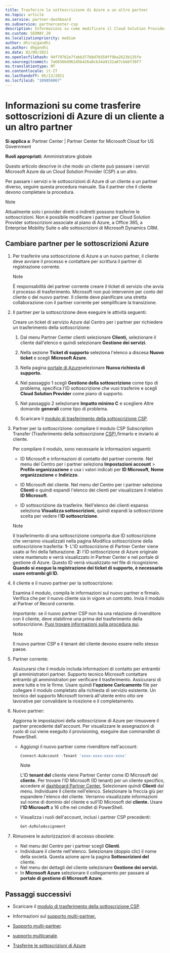 ```yaml
---
title: Trasferire la sottoscrizione di Azure a un altro partner
ms.topic: article
ms.service: partner-dashboard
ms.subservice: partnercenter-csp
description: Informazioni su come modificare il Cloud Solution Provider partner del programma di sottoscrizione associato alle sottoscrizioni di Azure di un cliente.
ms.custom: SEOMAY.20
ms.localizationpriority: medium
author: dhirajgandhi
ms.author: dhgandhi
ms.date: 02/09/2021
ms.openlocfilehash: 94f79762e7fabb377b8d7b559ff9ba2623b135fe
ms.sourcegitcommit: 7a6836bd962d5b426a8cb34a9132a87cbbbf39f7
ms.translationtype: MT
ms.contentlocale: it-IT
ms.lasthandoff: 05/13/2021
ms.locfileid: "109856067"
---
```

# <a name="learn-how-to-transfer-a-customers-azure-subscriptions-to-another-partner"></a>Informazioni su come trasferire sottoscrizioni di Azure di un cliente a un altro partner

**Si applica a**: Partner Center | Partner Center for Microsoft Cloud for US Government

**Ruoli appropriati:** Amministratore globale

Questo articolo descrive in che modo un cliente può passare i servizi Microsoft Azure da un Cloud Solution Provider (CSP) a un altro.

Per passare i servizi o le sottoscrizioni di Azure di un cliente a un partner diverso, seguire questa procedura manuale. Sia il partner che il cliente devono completare la procedura.

>[!Note]  
>Attualmente solo i provider diretti o indiretti possono trasferire le sottoscrizioni.
>Non è possibile modificare i partner per Cloud Solution Provider sottoscrizioni associate al piano di Azure, a Office 365, a Enterprise Mobility Suite o alle sottoscrizioni di Microsoft Dynamics CRM.

## <a name="switch-partners-for-azure-subscriptions"></a>Cambiare partner per le sottoscrizioni Azure

1. Per trasferire una sottoscrizione di Azure a un nuovo partner, il cliente deve avviare il processo e contattare per scrittura il partner di registrazione corrente.

   >[!Note]
   > È responsabilità del partner corrente creare il ticket di servizio che avvia il processo di trasferimento. Microsoft non può intervenire per conto del cliente o del nuovo partner. Il cliente deve pianificare una stretta collaborazione con il partner corrente per semplificare la transizione.

2. Il partner per la sottoscrizione deve eseguire le attività seguenti:

   Creare un ticket di servizio Azure dal Centro per i partner per richiedere un trasferimento della sottoscrizione:

   1. Dal menu Partner Center clienti selezionare **Clienti,** selezionare il cliente dall'elenco e quindi selezionare **Gestione dei servizi.**

   2. Nella sezione **Ticket di supporto** seleziona l'elenco a discesa **Nuovo ticket** e scegli **Microsoft Azure**.
   
   3. Nella pagina [portale di Azure](https://portal.azure.com)selezionare **Nuova richiesta di supporto.**
   
   4. Nel passaggio 1 scegli **Gestione della sottoscrizione** come tipo di problema, specifica l'ID sottoscrizione che vuoi trasferire e scegli **Cloud Solution Provider** come piano di supporto.
   
   5. Nel passaggio 2 selezionare **Impatto minimo C** e scegliere Altre domande **generali** come tipo di problema.
   
   6. Scaricare il [modulo di trasferimento della sottoscrizione CSP](https://query.prod.cms.rt.microsoft.com/cms/api/am/binary/RWwTWC).

3. Partner per la sottoscrizione: compilare il modulo CSP Subscription Transfer (Trasferimento della sottoscrizione [CSP),](https://query.prod.cms.rt.microsoft.com/cms/api/am/binary/RWwTWC)firmarlo e inviarlo al cliente. 

   Per compilare il modulo, sono necessarie le informazioni seguenti:

   - ID Microsoft e informazioni di contatto del partner corrente. Nel menu del Centro per i partner seleziona **Impostazioni account** &gt; **Profilo organizzazione** e usa i valori indicati per **ID Microsoft**, **Nome organizzazione** e **Indirizzo**.

   - ID Microsoft del cliente. Nel menu del Centro per i partner seleziona **Clienti** e quindi espandi l'elenco dei clienti per visualizzare il relativo **ID Microsoft**.

   - ID sottoscrizione da trasferire. Nell'elenco dei clienti espanso seleziona **Visualizza sottoscrizioni**, quindi espandi la sottoscrizione scelta per vedere l'**ID sottoscrizione**.

   >[!Note]
   >Il trasferimento di una sottoscrizione comporta due ID  sottoscrizione che verranno visualizzati nella pagina Modifica sottoscrizione della sottoscrizione trasferita: **1**- L'ID sottoscrizione di Partner Center viene usato ai fini della fatturazione. **2:** l'ID sottoscrizione di Azure originale viene mantenuto e verrà visualizzato in Partner Center e nel portale di gestione di Azure. Questo ID verrà visualizzato nel file di ricognizione.  **Quando si esegue la registrazione dei ticket di supporto, è necessario usare entrambi gli ID.**

4. Il cliente e il nuovo partner per la sottoscrizione:

   Esamina il modulo, compila le informazioni sul nuovo partner e firmalo. Verifica che per il nuovo cliente sia in vigore un contratto. Invia il modulo al Partner of Record corrente.

   *Importante:* se il nuovo partner CSP non ha una relazione di rivenditore con il cliente, deve stabilirne una prima del trasferimento della sottoscrizione. [Puoi trovare informazioni sulla procedura qui](request-a-relationship-with-a-customer.md).

   >[!Note]
   >Il nuovo partner CSP e il tenant del cliente devono essere nello stesso paese. 

5. Partner corrente:

   Assicurarsi che il modulo includa informazioni di contatto per entrambi gli amministratori partner. Supporto tecnico Microsoft contattare entrambi gli amministratori per verificare il trasferimento. Assicurarsi di avere tutte e tre le firme. Usare quindi **l'opzione Caricamento** file per collegare il modulo completato alla richiesta di servizio esistente. Un tecnico del supporto Microsoft tornerà all'utente entro otto ore lavorative per convalidare la ricezione e il completamento.

6. Nuovo partner:

   Aggiorna le impostazioni della sottoscrizione di Azure per rimuovere il partner precedente dall'account. Per visualizzare le assegnazioni di ruolo di cui viene eseguito il provisioning, eseguire due commandlet di PowerShell.

   - Aggiungi il nuovo partner come rivenditore nell'account:

     ```powershell
     Connect-AzAccount -Tenant 'xxxx-xxxx-xxxx-xxxx'
     ```

     >[!NOTE]
     > L'ID **tenant del** cliente viene Partner Center come ID Microsoft del **cliente.** Per trovare l'ID Microsoft (ID tenant) per un cliente specifico, accedere al [dashboard Partner Center.](https://partner.microsoft.com/dashboard) Selezionare quindi **Clienti** dal menu. Individuare il cliente nell'elenco. Selezionare la freccia giù per espandere l'elenco del cliente. Verranno visualizzate informazioni sul nome di dominio *del* cliente e sull'ID Microsoft del **cliente.** Usare **l'ID Microsoft** a 16 cifre nel cmdlet di PowerShell.

   - Visualizza i ruoli dell'account, inclusi i partner CSP precedenti:

     ```powershell
     Get-AzRoleAssignment
     ```

7. Rimuovere le autorizzazioni di accesso obsolete:

   - Nel menu del Centro per i partner scegli **Clienti**.
   - Individuare il cliente nell'elenco. Selezionare (doppio clic) il nome della società. Questa azione apre la pagina **Sottoscrizioni del** cliente.
   - Nel menu dei dettagli del cliente selezionare **Gestione dei servizi.**
   - In **Microsoft Azure** selezionare il collegamento per passare al **portale di gestione di Microsoft Azure**.

## <a name="next-steps"></a>Passaggi successivi

- Scaricare il [modulo di trasferimento della sottoscrizione CSP](https://query.prod.cms.rt.microsoft.com/cms/api/am/binary/RE4ATIA).

- Informazioni sul [supporto multi-partner.](multipartner.md)

- [Supporto multi-partner](multipartner.md).
- [supporto multicanale](multichannel.md).
- [Trasferire le sottoscrizioni di Azure](/azure/cost-management-billing/manage/transfer-subscriptions-subscribers-csp)